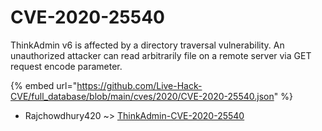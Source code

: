 # CVE-2020-25540

ThinkAdmin v6 is affected by a directory traversal vulnerability. An unauthorized attacker can read arbitrarily file on a remote server via GET request encode parameter.

{% embed url="https://github.com/Live-Hack-CVE/full_database/blob/main/cves/2020/CVE-2020-25540.json" %}


* Rajchowdhury420 ~> [ThinkAdmin-CVE-2020-25540](https://zeste.alice-snow.ru/2020/database/cve-2020-25540/thinkadmin-cve-2020-25540-rajchowdhury420)